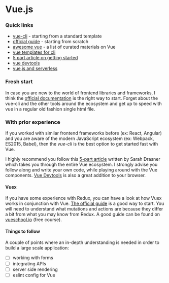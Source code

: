 # Vue.js

### Quick links
* [vue-cli](https://github.com/vuejs/vue-cli) - starting from a standard template
* [official guide](https://vuejs.org/v2/guide/) - starting from scratch
* [awesome vue](https://github.com/vuejs/awesome-vue) - a list of curated materials on Vue
* [vue templates for cli](https://github.com/vuejs-templates)
* [5 part article on getting started](https://css-tricks.com/guides/vue/)
* [vue devtools](https://github.com/vuejs/vue-devtools)
* [vue.js and serverless](https://css-tricks.com/creating-vue-js-serverless-checkout-part-one/)

### Fresh start
In case you are new to the world of frontend libraries and frameworks, I think the [official documentation](https://vuejs.org/v2/guide/) is the right way to start. Forget about the vue-cli and the other tools around the ecosystem and get up to speed with vue in a regular old fashion single html file.

### With prior experience
If you worked with similar frontend frameworks before (ex: React, Angular) and you are aware of the modern JavaScript ecosystem (ex: Webpack, ES2015, Babel), then the *vue-cli* is the best option to get started fast with Vue.

I highly recommend you follow this [5-part article](https://css-tricks.com/guides/vue/) written by Sarah Drasner which takes you through the entire Vue ecosystem. I strongly advise you follow along and write your own code, while playing around with the Vue components. [Vue Devtools](https://github.com/vuejs/vue-devtools) is also a great addition to your browser.

#### Vuex
If you have some experience with Redux, you can have a look at how Vuex works in conjunction with Vue. [The official guide](https://vuex.vuejs.org/en/) is a good way to start. You will need to understand what mutations and actions are because they differ a bit from what you may know from Redux. A good guide can be found on [vueschool.io](https://vueschool.io/courses/vuex-for-everyone) (free course).

#### Things to follow
A couple of points where an in-depth understanding is needed in order to build a large scale application:
* [ ] working with forms
* [ ] integrating APIs
* [ ] server side rendering
* [ ] eslint config for Vue
